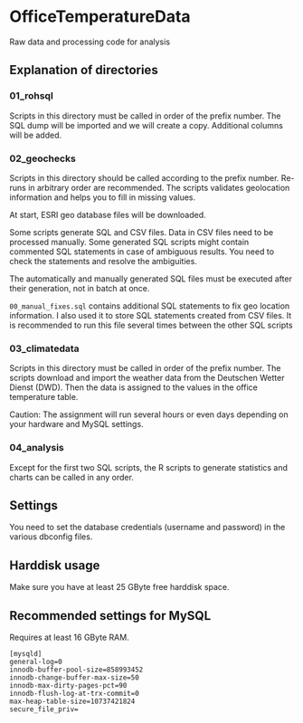 # OfficeTemperatureData
Raw data and processing code for analysis

## Explanation of directories

### 01_rohsql

Scripts in this directory must be called in order of the prefix number.
The SQL dump will be imported and we will create a copy. Additional columns will be added.

### 02_geochecks

Scripts in this directory should be called according to the prefix number. Re-runs in arbitrary order are recommended. The scripts validates geolocation information and helps you to fill in missing values. 

At start, ESRI geo database files will be downloaded.

Some scripts generate SQL and CSV files. Data in CSV files need to be processed manually.
Some generated SQL scripts might contain commented SQL statements in case of ambiguous results. You need to check the statements and resolve the ambiguities. 

The automatically and manually generated SQL files must be executed after their generation, not in batch at once.

```00_manual_fixes.sql``` contains additional SQL statements to fix geo location information. I also used it to store SQL statements created from CSV files. It is recommended to run this file several times between the other SQL scripts

### 03_climatedata

Scripts in this directory must be called in order of the prefix number.
The scripts download and import the weather data from the Deutschen Wetter Dienst (DWD).
Then the data is assigned to the values in the office temperature table.

Caution: The assignment will run several hours or even days depending on your hardware and MySQL settings. 

### 04_analysis

Except for the first two SQL scripts, the R scripts to generate statistics and charts can be called in any order.

## Settings

You need to set the database credentials (username and password) in the various dbconfig files.

## Harddisk usage

Make sure you have at least 25 GByte free harddisk space.

## Recommended settings for MySQL

Requires at least 16 GByte RAM.

```
[mysqld]
general-log=0
innodb-buffer-pool-size=858993452
innodb-change-buffer-max-size=50
innodb-max-dirty-pages-pct=90
innodb-flush-log-at-trx-commit=0
max-heap-table-size=10737421824
secure_file_priv=
```